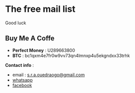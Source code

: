 # The free mail list

Good luck

## Buy Me A Coffe
* __Perfect Money__ : U289663800 
* __BTC__ : bc1qxm4e7fr0w9vv73qn4lmnxp4u5ekgndxx33trhk

__Contact info__ :
- email : s.r.a.ouedraogo@gmail.com 
- [whatsapp](https://wa.me/+22672587871)
- [facebook](https://www.facebook.com/globalanalysistech)
